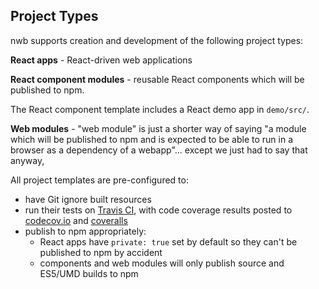 ## Project Types

nwb supports creation and development of the following project types:

**React apps** - React-driven web applications

**React component modules** - reusable React components which will be published to npm.

The React component template includes a React demo app in `demo/src/`.

**Web modules** - "web module" is just a shorter way of saying "a module which will be published to npm and is expected to be able to run in a browser as a dependency of a webapp"... except we just had to say that anyway,

All project templates are pre-configured to:

* have Git ignore built resources
* run their tests on [Travis CI](https://travis-ci.org/), with code coverage results posted to [codecov.io](https://codecov.io/) and [coveralls](https://coveralls.io)
* publish to npm appropriately:
  * React apps have `private: true` set by default so they can't be published to npm by accident
  * components and web modules will only publish source and ES5/UMD builds to npm
